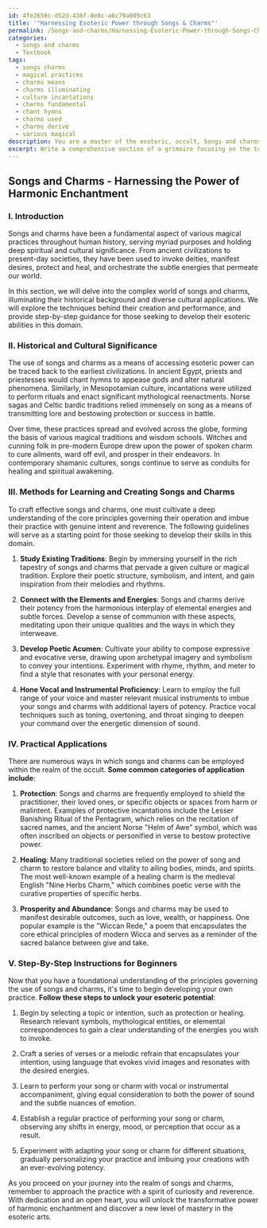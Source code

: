 ```yaml
---
id: 4fe2650c-d52d-436f-8e8c-a6c79a009c63
title: '"Harnessing Esoteric Power through Songs & Charms"'
permalink: /Songs-and-charms/Harnessing-Esoteric-Power-through-Songs-Charms/
categories:
  - Songs and charms
  - Textbook
tags:
  - songs charms
  - magical practices
  - charms means
  - charms illuminating
  - culture incantations
  - charms fundamental
  - chant hymns
  - charms used
  - charms derive
  - various magical
description: You are a master of the esoteric, occult, Songs and charms and education, you have written many textbooks on the subject in ways that provide students with rich and deep understanding of the subject. You are being asked to write textbook-like sections on a topic and you do it with full context, explainability, and reliability in accuracy to the true facts of the topic at hand, in a textbook style that a student would easily be able to learn from, in a rich, engaging, and contextual way. Always include relevant context (such as formulas and history), related concepts, and in a way that someone can gain deep insights from.
excerpt: Write a comprehensive section of a grimoire focusing on the topic of Songs and Charms, discussing their historical and cultural significance, methods for learning and creating them, and their practical applications within the realm of the occult. Include examples of well-known songs and charms, as well as step-by-step instructions for a beginner to practice and unlock their esoteric potential.
---
```


## Songs and Charms - Harnessing the Power of Harmonic Enchantment

### I. Introduction

Songs and charms have been a fundamental aspect of various magical practices throughout human history, serving myriad purposes and holding deep spiritual and cultural significance. From ancient civilizations to present-day societies, they have been used to invoke deities, manifest desires, protect and heal, and orchestrate the subtle energies that permeate our world.

In this section, we will delve into the complex world of songs and charms, illuminating their historical background and diverse cultural applications. We will explore the techniques behind their creation and performance, and provide step-by-step guidance for those seeking to develop their esoteric abilities in this domain.

### II. Historical and Cultural Significance

The use of songs and charms as a means of accessing esoteric power can be traced back to the earliest civilizations. In ancient Egypt, priests and priestesses would chant hymns to appease gods and alter natural phenomena. Similarly, in Mesopotamian culture, incantations were utilized to perform rituals and enact significant mythological reenactments. Norse sagas and Celtic bardic traditions relied immensely on song as a means of transmitting lore and bestowing protection or success in battle.

Over time, these practices spread and evolved across the globe, forming the basis of various magical traditions and wisdom schools. Witches and cunning folk in pre-modern Europe drew upon the power of spoken charm to cure ailments, ward off evil, and prosper in their endeavors. In contemporary shamanic cultures, songs continue to serve as conduits for healing and spiritual awakening.

### III. Methods for Learning and Creating Songs and Charms

To craft effective songs and charms, one must cultivate a deep understanding of the core principles governing their operation and imbue their practice with genuine intent and reverence. The following guidelines will serve as a starting point for those seeking to develop their skills in this domain.

1. **Study Existing Traditions**: Begin by immersing yourself in the rich tapestry of songs and charms that pervade a given culture or magical tradition. Explore their poetic structure, symbolism, and intent, and gain inspiration from their melodies and rhythms.

2. **Connect with the Elements and Energies**: Songs and charms derive their potency from the harmonious interplay of elemental energies and subtle forces. Develop a sense of communion with these aspects, meditating upon their unique qualities and the ways in which they interweave.

3. **Develop Poetic Acumen**: Cultivate your ability to compose expressive and evocative verse, drawing upon archetypal imagery and symbolism to convey your intentions. Experiment with rhyme, rhythm, and meter to find a style that resonates with your personal energy.

4. **Hone Vocal and Instrumental Proficiency**: Learn to employ the full range of your voice and master relevant musical instruments to imbue your songs and charms with additional layers of potency. Practice vocal techniques such as toning, overtoning, and throat singing to deepen your command over the energetic dimension of sound.

### IV. Practical Applications

There are numerous ways in which songs and charms can be employed within the realm of the occult. **Some common categories of application include**:

1. **Protection**: Songs and charms are frequently employed to shield the practitioner, their loved ones, or specific objects or spaces from harm or malintent. Examples of protective incantations include the Lesser Banishing Ritual of the Pentagram, which relies on the recitation of sacred names, and the ancient Norse "Helm of Awe" symbol, which was often inscribed on objects or personified in verse to bestow protective power.

2. **Healing**: Many traditional societies relied on the power of song and charm to restore balance and vitality to ailing bodies, minds, and spirits. The most well-known example of a healing charm is the medieval English "Nine Herbs Charm," which combines poetic verse with the curative properties of specific herbs.

3. **Prosperity and Abundance**: Songs and charms may be used to manifest desirable outcomes, such as love, wealth, or happiness. One popular example is the "Wiccan Rede," a poem that encapsulates the core ethical principles of modern Wicca and serves as a reminder of the sacred balance between give and take.

### V. Step-By-Step Instructions for Beginners

Now that you have a foundational understanding of the principles governing the use of songs and charms, it's time to begin developing your own practice. **Follow these steps to unlock your esoteric potential**:

1. Begin by selecting a topic or intention, such as protection or healing. Research relevant symbols, mythological entities, or elemental correspondences to gain a clear understanding of the energies you wish to invoke.

2. Craft a series of verses or a melodic refrain that encapsulates your intention, using language that evokes vivid images and resonates with the desired energies.

3. Learn to perform your song or charm with vocal or instrumental accompaniment, giving equal consideration to both the power of sound and the subtle nuances of emotion.

4. Establish a regular practice of performing your song or charm, observing any shifts in energy, mood, or perception that occur as a result.

5. Experiment with adapting your song or charm for different situations, gradually personalizing your practice and imbuing your creations with an ever-evolving potency.

As you proceed on your journey into the realm of songs and charms, remember to approach the practice with a spirit of curiosity and reverence. With dedication and an open heart, you will unlock the transformative power of harmonic enchantment and discover a new level of mastery in the esoteric arts.
